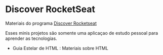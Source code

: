 # Discover RocketSeat


 Materiais do programa [Discover Rocketseat](https://app.rocketseat.com.br/discover/])

 Esses minis projetos são somente uma aplicaçao de estudo pessoal para aprender as tecnologias.


 * Guia Estelar de HTML : Materiais sobre HTML
